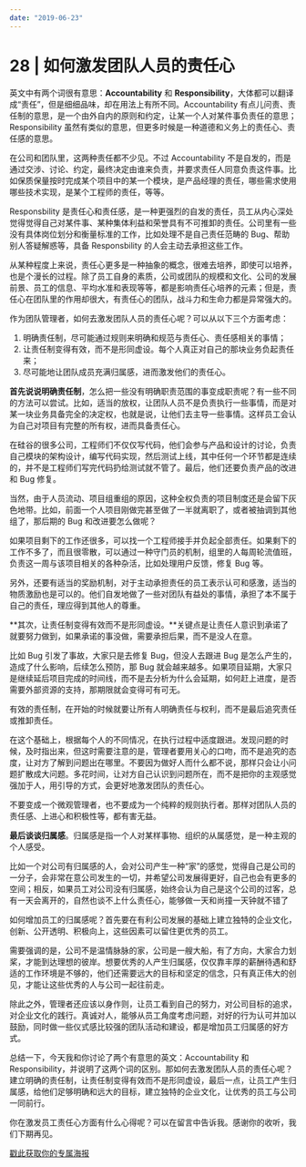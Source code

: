 ```yaml
---
date: "2019-06-23"
---  
```

      
# 28 | 如何激发团队人员的责任心
英文中有两个词很有意思：**Accountability** 和 **Responsibility**，大体都可以翻译成“责任”，但是细细品味，却在用法上有所不同。Accountability 有点儿问责、责任制的意思，是一个由外自内的原则和约定，让某一个人对某件事负责任的意思；Responsibility 虽然有类似的意思，但更多时候是一种道德和义务上的责任心、责任感的意思。

在公司和团队里，这两种责任都不少见。不过 Accountability 不是自发的，而是通过交涉、讨论、约定，最终决定由谁来负责，并要求责任人同意负责这件事。比如保质保量按时完成某个项目中的某一个模块，是产品经理的责任，哪些需求使用哪些技术实现，是某个工程师的责任，等等。

Responsbility 是责任心和责任感，是一种更强烈的自发的责任，员工从内心深处觉得觉得自己对某件事、某种集体利益和荣誉具有不可推卸的责任。公司里有一些没有具体岗位划分和衡量标准的工作，比如处理不是自己责任范畴的 Bug、帮助别人答疑解惑等，具备 Responsbility 的人会主动去承担这些工作。

从某种程度上来说，责任心更多是一种抽象的概念，很难去培养，即使可以培养，也是个漫长的过程。除了员工自身的素质，公司或团队的规模和文化、公司的发展前景、员工的信息、平均水准和表现等等，都是影响责任心培养的元素；但是，责任心在团队里的作用却很大，有责任心的团队，战斗力和生命力都是异常强大的。

作为团队管理者，如何去激发团队人员的责任心呢？可以从以下三个方面考虑：

1.  明确责任制，尽可能通过规则来明确和规范与责任心、责任感相关的事情；
2.  让责任制变得有效，而不是形同虚设。每个人真正对自己的那块业务负起责任来；
3.  尽可能地让团队成员充满归属感，进而激发他们的责任心。

<!-- [[[read_end]]] -->

**首先说说明确责任制**，怎么把一些没有明确职责范围的事变成职责呢？有一些不同的方法可以尝试。比如，适当的放权，让团队人员不是负责执行一些事情，而是对某一块业务具备完全的决定权，也就是说，让他们去主导一些事情。这样员工会认为自己对项目有完整的所有权，进而具备责任心。

在硅谷的很多公司，工程师们不仅仅写代码，他们会参与产品和设计的讨论，负责自己模块的架构设计，编写代码实现，然后测试上线，其中任何一个环节都是连续的，并不是工程师们写完代码扔给测试就不管了。最后，他们还要负责产品的改进和 Bug 修复。

当然，由于人员流动、项目组重组的原因，这种全权负责的项目制度还是会留下灰色地带。比如，前面一个人项目刚做完甚至做了一半就离职了，或者被抽调到其他组了，那后期的 Bug 和改进要怎么做呢？

如果项目剩下的工作还很多，可以找一个工程师接手并负起全部责任。如果剩下的工作不多了，而且很零散，可以通过一种守门员的机制，组里的人每周轮流值班，负责这一周与该项目相关的各种杂活，比如处理用户反馈，修复 Bug 等。

另外，还要有适当的奖励机制，对于主动承担责任的员工表示认可和感激，适当的物质激励也是可以的。他们自发地做了一些对团队有益处的事情，承担了本不属于自己的责任，理应得到其他人的尊重。

**其次，让责任制变得有效而不是形同虚设。**关键点是让责任人意识到承诺了就要努力做到，如果承诺的事没做，需要承担后果，而不是没人在意。

比如 Bug 引发了事故，大家只是去修复 Bug，但没人去跟进 Bug 是怎么产生的，造成了什么影响，后续怎么预防，那 Bug 就会越来越多。如果项目延期，大家只是继续延后项目完成的时间线，而不是去分析为什么会延期，如何赶上进度，是否需要外部资源的支持，那期限就会变得可有可无。

有效的责任制，在开始的时候就要让所有人明确责任与权利，而不是最后追究责任或推卸责任。

在这个基础上，根据每个人的不同情况，在执行过程中适度跟进。发现问题的时候，及时指出来，但这时需要注意的是，管理者要用关心的口吻，而不是追究的态度，让对方了解到问题出在哪里。不要因为做好人而什么都不说，那样只会让小问题扩散成大问题。多花时间，让对方自己认识到问题所在，而不是把你的主观感觉强加于人，用引导的方式，会更好地激发团队的责任心。

不要变成一个微观管理者，也不要成为一个纯粹的规则执行者。那样对团队人员的责任感、上进心和积极性等，都有害无益。

**最后谈谈归属感**。归属感是指一个人对某样事物、组织的从属感觉，是一种主观的个人感受。

比如一个对公司有归属感的人，会对公司产生一种“家”的感觉，觉得自己是公司的一分子，会非常在意公司发生的一切，并希望公司发展得更好，自己也会有更多的空间；相反，如果员工对公司没有归属感，始终会认为自己是这个公司的过客，总有一天会离开的，自然也谈不上什么责任心，能够做一天和尚撞一天钟就不错了

如何增加员工的归属感呢？首先要在有利公司发展的基础上建立独特的企业文化，创新、公开透明、积极向上，这些因素可以留住更优秀的员工。

需要强调的是，公司不是温情脉脉的家，公司是一艘大船，有了方向，大家合力划桨，才能到达理想的彼岸。想要优秀的人产生归属感，仅仅靠丰厚的薪酬待遇和舒适的工作环境是不够的，他们还需要远大的目标和坚定的信念，只有真正伟大的创见，才能让这些优秀的人与公司一起往前走。

除此之外，管理者还应该以身作则，让员工看到自己的努力，对公司目标的追求，对企业文化的践行。真诚对人，能够从员工角度考虑问题，对好的行为认可并加以鼓励，同时做一些仪式感比较强的团队活动和建设，都是增加员工归属感的好方式。

总结一下，今天我和你讨论了两个有意思的英文：Accountability 和 Responsibility，并说明了这两个词的区别。那如何去激发团队人员的责任心呢？建立明确的责任制，让责任制变得有效而不是形同虚设，最后一点，让员工产生归属感，给他们足够明确和远大的目标，建立独特的企业文化，让优秀的员工与公司一同前行。

你在激发员工责任心方面有什么心得呢？可以在留言中告诉我。感谢你的收听，我们下期再见。

  

[戳此获取你的专属海报](https://time.geekbang.org/activity/sale-poster?utm_source=app&utm_medium=zhuyun-article&utm_campaign=zhuyun-saleposter&utm_content=zhuyun0416)